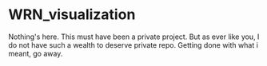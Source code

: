 # WRN_visualization
Nothing's here.
This must have been a private project. But as ever like you, I do not have such a wealth to deserve private repo.
Getting done with what i meant, go away.
